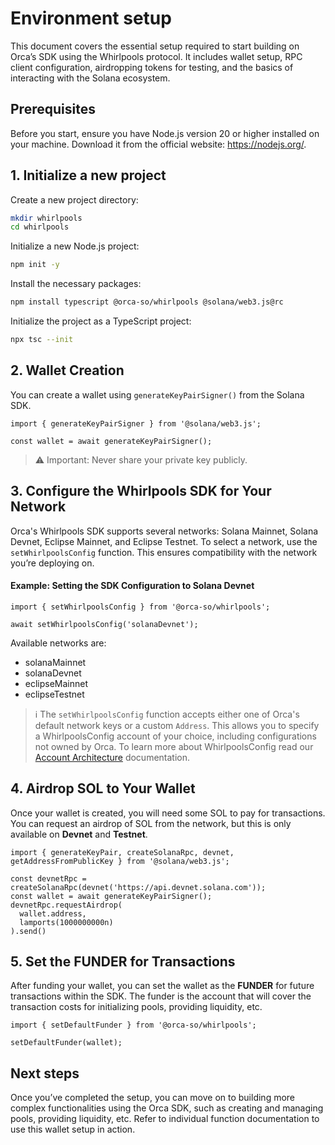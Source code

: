 # Environment setup

This document covers the essential setup required to start building on Orca’s SDK using the Whirlpools protocol. It includes wallet setup, RPC client configuration, airdropping tokens for testing, and the basics of interacting with the Solana ecosystem.

## Prerequisites

Before you start, ensure you have Node.js version 20 or higher installed on your machine. Download it from the official website: https://nodejs.org/.

## 1. Initialize a new project
Create a new project directory:

```bash
mkdir whirlpools
cd whirlpools
```

Initialize a new Node.js project:

```bash
npm init -y
```

Install the necessary packages:

```bash
npm install typescript @orca-so/whirlpools @solana/web3.js@rc
```

Initialize the project as a TypeScript project:

```bash
npx tsc --init
```

## 2. Wallet Creation

You can create a wallet using `generateKeyPairSigner()` from the Solana SDK.

```tsx
import { generateKeyPairSigner } from '@solana/web3.js';

const wallet = await generateKeyPairSigner();
```

> ⚠️ Important: Never share your private key publicly.

## 3. Configure the Whirlpools SDK for Your Network
Orca's Whirlpools SDK supports several networks: Solana Mainnet, Solana Devnet, Eclipse Mainnet, and Eclipse Testnet. To select a network, use the `setWhirlpoolsConfig` function. This ensures compatibility with the network you’re deploying on.

#### Example: Setting the SDK Configuration to Solana Devnet
```tsx
import { setWhirlpoolsConfig } from '@orca-so/whirlpools';

await setWhirlpoolsConfig('solanaDevnet');
```
Available networks are:

- solanaMainnet
- solanaDevnet
- eclipseMainnet
- eclipseTestnet

> ℹ️ The `setWhirlpoolsConfig` function accepts either one of Orca's default network keys or a custom `Address`. This allows you to specify a WhirlpoolsConfig account of your choice, including configurations not owned by Orca. To learn more about WhirlpoolsConfig read our [Account Architecture](../02-Architecture%20Overview/01-Account%20Architecture.md) documentation.

## 4. Airdrop SOL to Your Wallet

Once your wallet is created, you will need some SOL to pay for transactions. You can request an airdrop of SOL from the network, but this is only available on **Devnet** and **Testnet**.

```tsx
import { generateKeyPair, createSolanaRpc, devnet, getAddressFromPublicKey } from '@solana/web3.js';

const devnetRpc = createSolanaRpc(devnet('https://api.devnet.solana.com'));
const wallet = await generateKeyPairSigner();
devnetRpc.requestAirdrop(
  wallet.address,
  lamports(1000000000n)
).send()
```

## 5. Set the FUNDER for Transactions

After funding your wallet, you can set the wallet as the **FUNDER** for future transactions within the SDK. The funder is the account that will cover the transaction costs for initializing pools, providing liquidity, etc.
```tsx
import { setDefaultFunder } from '@orca-so/whirlpools';

setDefaultFunder(wallet);
```

## Next steps

Once you’ve completed the setup, you can move on to building more complex functionalities using the Orca SDK, such as creating and managing pools, providing liquidity, etc. Refer to individual function documentation to use this wallet setup in action.